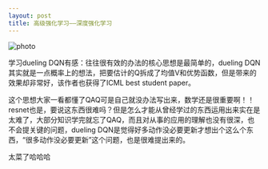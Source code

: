```yaml
---
layout: post
title: 高级强化学习——深度强化学习
---
```

<script src="https://polyfill.io/v3/polyfill.min.js?features=es6"></script>
<script id="MathJax-script" async src="https://cdn.jsdelivr.net/npm/mathjax@3/es5/tex-mml-chtml.js"></script>

  ![photo]({{site.url}}/assets/img/深度强化学习.png)

学习dueling DQN有感：往往很有效的办法的核心思想是最简单的，dueling DQN其实就是一点概率上的想法，把要估计的Q拆成了均值V和优势函数，但是带来的效果却非常好，该作者也获得了ICML best student paper。

这个思想大家一看都懂了QAQ可是自己就没办法写出来，数学还是很重要啊！！resnet也是，要说这东西很难吗？但是怎么才能从曾经学过的东西运用出来实在是太难了，大部分知识学完就忘了QAQ，而且对从事的应用的理解也没有很深，也不会提关键的问题，dueling DQN是觉得好多动作没必要更新才想出个这么个东西，“很多动作没必要更新”这个问题，也是很难提出来的。

太菜了哈哈哈